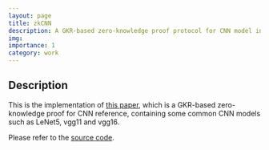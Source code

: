 ```yaml
---
layout: page
title: zkCNN
description: A GKR-based zero-knowledge proof protocol for CNN model inference.
img: 
importance: 1
category: work
---
```


## Description

This is the implementation of [this paper](https://eprint.iacr.org/2021/673), which is a GKR-based zero-knowledge proof for CNN reference, containing some common CNN models such as LeNet5, vgg11 and vgg16.


Please refer to the [source code](https://github.com/TAMUCrypto/zkCNN).